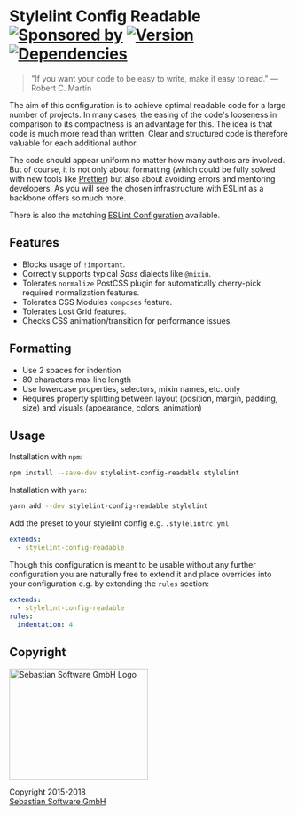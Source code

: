 # Stylelint Config Readable<br/>[![Sponsored by][sponsor-img]][sponsor] [![Version][npm-img]][npm] [![Dependencies][deps-img]][deps]

[sponsor-img]: https://img.shields.io/badge/Sponsored%20by-Sebastian%20Software-692446.svg
[sponsor]: https://www.sebastian-software.de
[deps]: https://david-dm.org/sebastian-software/stylelint-config-readable
[deps-img]: https://david-dm.org/sebastian-software/stylelint-config-readable/status.svg
[npm]: https://www.npmjs.com/package/stylelint-config-readable
[npm-img]: https://badge.fury.io/js/stylelint-config-readable.svg

> "If you want your code to be easy to write, make it easy to read." — Robert C. Martin

The aim of this configuration is to achieve optimal readable code for a large number of projects. In many cases, the easing of the code's looseness in comparison to its compactness is an advantage for this. The idea is that code is much more read than written. Clear and structured code is therefore valuable for each additional author.

The code should appear uniform no matter how many authors are involved. But of course, it is not only about formatting (which could be fully solved with new tools like [Prettier](https://prettier.io/)) but also about avoiding errors and mentoring developers. As you will see the chosen infrastructure with ESLint as a backbone offers so much more.

There is also the matching [ESLint Configuration](https://www.npmjs.com/package/eslint-config-readable) available.


## Features

- Blocks usage of `!important`.
- Correctly supports typical *Sass* dialects like `@mixin`.
- Tolerates `normalize` PostCSS plugin for automatically cherry-pick required normalization features.
- Tolerates CSS Modules `composes` feature.
- Tolerates Lost Grid features.
- Checks CSS animation/transition for performance issues.

## Formatting

- Use 2 spaces for indention
- 80 characters max line length
- Use lowercase properties, selectors, mixin names, etc. only
- Requires property splitting between layout (position, margin, padding, size) and visuals (appearance, colors, animation)


## Usage

Installation with `npm`:

```bash
npm install --save-dev stylelint-config-readable stylelint
```

Installation with `yarn`:

```bash
yarn add --dev stylelint-config-readable stylelint
```

Add the preset to your stylelint config e.g. `.stylelintrc.yml`

```yaml
extends:
  - stylelint-config-readable
```

Though this configuration is meant to be usable without any further configuration you are naturally free to extend it and place overrides into your configuration e.g. by extending the `rules` section:

```yaml
extends:
  - stylelint-config-readable
rules:
  indentation: 4
```


## Copyright

<img src="https://cdn.rawgit.com/sebastian-software/sebastian-software-brand/3d93746f/sebastiansoftware-en.svg" alt="Sebastian Software GmbH Logo" width="250" height="200"/>

Copyright 2015-2018<br/>[Sebastian Software GmbH](http://www.sebastian-software.de)
